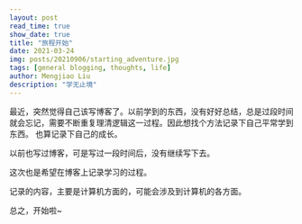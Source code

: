 ```yaml
---
layout: post
read_time: true
show_date: true
title: "旅程开始"
date: 2021-03-24
img: posts/20210906/starting_adventure.jpg
tags: [general blogging, thoughts, life]
author: Mengjiao Liu
description: "学无止境"
---
```

最近，突然觉得自己该写博客了。以前学到的东西，没有好好总结，总是过段时间就会忘记，需要不断重复理清逻辑这一过程。因此想找个方法记录下自己平常学到东西。
也算记录下自己的成长。

以前也写过博客，可是写过一段时间后，没有继续写下去。

这次也是希望在博客上记录学习的过程。

记录的内容，主要是计算机方面的，可能会涉及到计算机的各方面。

总之，开始啦~ 
